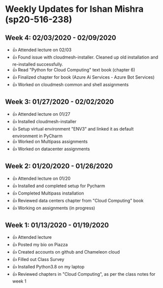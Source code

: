 
# Weekly Updates for Ishan Mishra (sp20-516-238)

## Week 4: 02/03/2020 - 02/09/2020
* 👍 Attended lecture on 02/03
* 👍 Found issue with cloudmesh-installer. Cleaned up old installation and re-installed successfully.
* 👍 Read "Python for Cloud Computing" text book (chapter 6)
* 👍 Finalized chapter for book (Azure Ai Services - Azure Bot Services)
* 👍 Worked on cloudmesh common and shell assignments

## Week 3: 01/27/2020 - 02/02/2020
* 👍 Attended lecture on 01/27
* 👍 Installed cloudmesh-installer
* 👍 Setup virtual environment "ENV3" and linked it as default environment in PyCharm
* 👍 Worked on Multipass assignments
* 👍 Worked on datacenter assignments


## Week 2: 01/20/2020 - 01/26/2020
* 👍 Attended lecture on 01/20
* 👍 Installed and completed setup for Pycharm
* 👍 Completed Multipass installation
* 👍 Reviewed data centers chapter from "Cloud Computing" book
* 👍 Working on assignments (in progress)


## Week 1: 01/13/2020 - 01/19/2020
* 👍 Attended lecture
* 👍 Posted my bio on Piazza
* 👍 Created accounts on github and Chameleon cloud
* 👍 Filled out Class Survey
* 👍 Installed Python3.8 on my laptop
* 👍 Reviewed chapters in "Cloud Computing", as per the class notes for week 1
